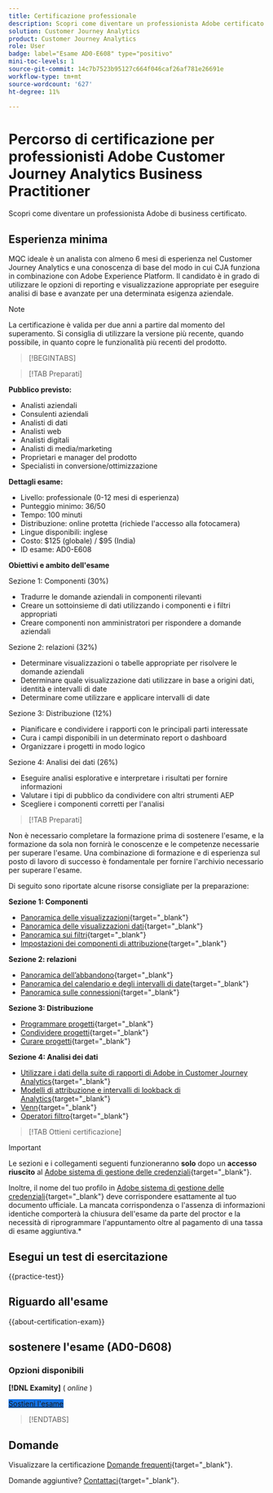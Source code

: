 ```yaml
---
title: Certificazione professionale
description: Scopri come diventare un professionista Adobe certificato in [!DNL Customer Journey Analytics]
solution: Customer Journey Analytics
product: Customer Journey Analytics
role: User
badge: label="Esame AD0-E608" type="positivo"
mini-toc-levels: 1
source-git-commit: 14c7b7523b95127c664f046caf26af781e26691e
workflow-type: tm+mt
source-wordcount: '627'
ht-degree: 11%

---
```


# Percorso di certificazione per professionisti Adobe Customer Journey Analytics Business Practitioner

Scopri come diventare un professionista Adobe di business certificato.

## Esperienza minima

MQC ideale è un analista con almeno 6 mesi di esperienza nel Customer Journey Analytics e una conoscenza di base del modo in cui CJA funziona in combinazione con Adobe Experience Platform. Il candidato è in grado di utilizzare le opzioni di reporting e visualizzazione appropriate per eseguire analisi di base e avanzate per una determinata esigenza aziendale.

>[!NOTE]
>
>La certificazione è valida per due anni a partire dal momento del superamento. Si consiglia di utilizzare la versione più recente, quando possibile, in quanto copre le funzionalità più recenti del prodotto.

>[!BEGINTABS]

>[!TAB Preparati]

**Pubblico previsto:**

* Analisti aziendali
* Consulenti aziendali
* Analisti di dati
* Analisti web
* Analisti digitali
* Analisti di media/marketing
* Proprietari e manager del prodotto
* Specialisti in conversione/ottimizzazione

**Dettagli esame:**

* Livello: professionale (0-12 mesi di esperienza)
* Punteggio minimo: 36/50
* Tempo: 100 minuti
* Distribuzione: online protetta (richiede l&#39;accesso alla fotocamera)
* Lingue disponibili: inglese
* Costo: $125 (globale) / $95 (India)
* ID esame: AD0-E608

**Obiettivi e ambito dell&#39;esame**

Sezione 1: Componenti (30%)

* Tradurre le domande aziendali in componenti rilevanti
* Creare un sottoinsieme di dati utilizzando i componenti e i filtri appropriati
* Creare componenti non amministratori per rispondere a domande aziendali

Sezione 2: relazioni (32%)

* Determinare visualizzazioni o tabelle appropriate per risolvere le domande aziendali
* Determinare quale visualizzazione dati utilizzare in base a origini dati, identità e intervalli di date
* Determinare come utilizzare e applicare intervalli di date

Sezione 3: Distribuzione (12%)

* Pianificare e condividere i rapporti con le principali parti interessate
* Cura i campi disponibili in un determinato report o dashboard
* Organizzare i progetti in modo logico

Sezione 4: Analisi dei dati (26%)

* Eseguire analisi esplorative e interpretare i risultati per fornire informazioni
* Valutare i tipi di pubblico da condividere con altri strumenti AEP
* Scegliere i componenti corretti per l&#39;analisi

>[!TAB Preparati]

Non è necessario completare la formazione prima di sostenere l&#39;esame, e la formazione da sola non fornirà le conoscenze e le competenze necessarie per superare l&#39;esame. Una combinazione di formazione e di esperienza sul posto di lavoro di successo è fondamentale per fornire l&#39;archivio necessario per superare l&#39;esame.

Di seguito sono riportate alcune risorse consigliate per la preparazione:

**Sezione 1: Componenti**

* [Panoramica delle visualizzazioni](https://experienceleague.adobe.com/docs/analytics-platform/using/cja-workspace/visualizations/freeform-analysis-visualizations.html){target="_blank"}
* [Panoramica delle visualizzazioni dati](https://experienceleague.adobe.com/docs/analytics-platform/using/cja-dataviews/data-views.html?lang=it){target="_blank"}
* [Panoramica sui filtri](https://experienceleague.adobe.com/docs/analytics-platform/using/cja-components/cja-filters/filters-overview.html){target="_blank"}
* [Impostazioni dei componenti di attribuzione](https://experienceleague.adobe.com/docs/analytics-platform/using/cja-dataviews/component-settings/attribution.html){target="_blank"}

**Sezione 2: relazioni**

* [Panoramica dell’abbandono](https://experienceleague.adobe.com/docs/analytics-platform/using/cja-workspace/visualizations/fallout/fallout-flow.html){target="_blank"}
* [Panoramica del calendario e degli intervalli di date](https://experienceleague.adobe.com/docs/analytics-platform/using/cja-components/cja-date-ranges/calendar.html){target="_blank"}
* [Panoramica sulle connessioni](https://experienceleague.adobe.com/docs/analytics-platform/using/cja-connections/overview.html?lang=it){target="_blank"}

**Sezione 3: Distribuzione**

* [Programmare progetti](https://experienceleague.adobe.com/docs/analytics-platform/using/cja-workspace/curate-share/t-schedule-report.html?lang=it){target="_blank"}
* [Condividere progetti](https://experienceleague.adobe.com/docs/analytics-platform/using/cja-workspace/curate-share/share-projects.html?lang=it){target="_blank"}
* [Curare progetti](https://experienceleague.adobe.com/docs/analytics-platform/using/cja-workspace/curate-share/curate.html){target="_blank"}

**Sezione 4: Analisi dei dati**

* [Utilizzare i dati della suite di rapporti di Adobe in Customer Journey Analytics](https://experienceleague.adobe.com/docs/analytics-platform/using/compare-aa-cja/cja-aa-comparison/aa-data-in-cja.html){target="_blank"}
* [Modelli di attribuzione e intervalli di lookback di Analytics](https://experienceleague.adobe.com/docs/analytics/analyze/analysis-workspace/attribution/models.html?lang=en%22%3ehttps://experienceleague.adobe.com/docs/analytics/analyze/analysis-workspace/attribution/models.html){target="_blank"}
* [Venn](https://experienceleague.adobe.com/docs/analytics/analyze/analysis-workspace/visualizations/venn.html?lang=it){target="_blank"}
* [Operatori filtro](https://experienceleague.adobe.com/docs/analytics-platform/using/cja-components/cja-filters/operators.html){target="_blank"}

>[!TAB Ottieni certificazione]

>[!IMPORTANT]
>
>Le sezioni e i collegamenti seguenti funzioneranno **solo**  dopo un **accesso riuscito** al [Adobe sistema di gestione delle credenziali](https://www.certmetrics.com/adobe){target="_blank"}.
>
>Inoltre, il nome del tuo profilo in [Adobe sistema di gestione delle credenziali](https://www.certmetrics.com/adobe){target="_blank"} deve corrispondere esattamente al tuo documento ufficiale. La mancata corrispondenza o l&#39;assenza di informazioni identiche comporterà la chiusura dell&#39;esame da parte del proctor e la necessità di riprogrammare l&#39;appuntamento oltre al pagamento di una tassa di esame aggiuntiva.*


## Esegui un test di esercitazione

{{practice-test}}

## Riguardo all&#39;esame

{{about-certification-exam}}

## sostenere l&#39;esame (AD0-D608)

### Opzioni disponibili

**[!DNL Examity]** ( *online* )

<a href="https://www.certmetrics.com/adobe/candidate/examity_sso.aspx?eid=AD0-D608" target="_blank" class="spectrum-Button spectrum-Button--fill spectrum-Button--accent spectrum-Button--sizeM is-margin-bottom-big-big at-element-click-tracking" style="background-color:#1473E6">

<span class="spectrum-Button-label has-no-wrap">
   Sostieni l'esame
</span>
</a>

>[!ENDTABS]

## Domande

Visualizzare la certificazione [Domande frequenti](https://experienceleague.adobe.com/docs/certification/certification/faq.html){target="_blank"}.

Domande aggiuntive? [Contattaci](mailto:certif@adobe.com){target="_blank"}.

